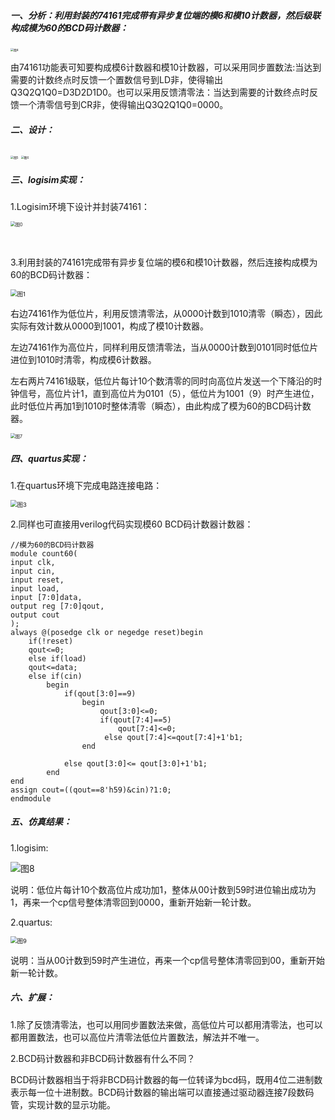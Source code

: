 ##### 一、分析：利用封装的74161完成带有异步复位端的模6和模10计数器，然后级联构成模为60的BCD码计数器：

<img src="C:\Users\25\Pictures\图4.jpg" alt="图4" style="zoom: 33%;" />

​	由74161功能表可知要构成模6计数器和模10计数器，可以采用同步置数法:当达到需要的计数终点时反馈一个置数信号到LD非，使得输出Q3Q2Q1Q0=D3D2D1D0。也可以采用反馈清零法：当达到需要的计数终点时反馈一个清零信号到CR非，使得输出Q3Q2Q1Q0=0000。

##### 二、设计：

<img src="C:\Users\25\Pictures\图5.jpg" alt="图5" style="zoom: 33%;" />

<img src="C:\Users\25\Pictures\图6.jpg" alt="图6" style="zoom:33%;" />

##### 三、logisim实现：

1.Logisim环境下设计并封装74161：

<img src="C:\Users\25\Desktop\图0.png" alt="图0" style="zoom: 50%;" />



​	

3.利用封装的74161完成带有异步复位端的模6和模10计数器，然后连接构成模为60的BCD码计数器：

<img src="C:\Users\25\Desktop\图1.png" alt="图1" style="zoom: 67%;" />

​	右边74161作为低位片，利用反馈清零法，从0000计数到1010清零（瞬态），因此实际有效计数从0000到1001，构成了模10计数器。

​	左边74161作为高位片，同样利用反馈清零法，当从0000计数到0101同时低位片进位到1010时清零，构成模6计数器。

​	左右两片74161级联，低位片每计10个数清零的同时向高位片发送一个下降沿的时钟信号，高位片计1，直到高位片为0101（5），低位片为1001（9）时产生进位，此时低位片再加1到1010时整体清零（瞬态），由此构成了模为60的BCD码计数器。

<img src="C:\Users\25\Pictures\图7.jpg" alt="图7" style="zoom: 50%;" />



##### 四、quartus实现：

1.在quartus环境下完成电路连接电路：

<img src="C:\Users\25\Pictures\图3.png" alt="图3" style="zoom: 67%;" />

2.同样也可直接用verilog代码实现模60 BCD码计数器计数器：

```
//模为60的BCD码计数器
module count60(
input clk,
input cin,
input reset,
input load,
input [7:0]data,
output reg [7:0]qout,
output cout
);
always @(posedge clk or negedge reset)begin
    if(!reset)
    qout<=0;
    else if(load)
    qout<=data;
    else if(cin)
        begin
            if(qout[3:0]==9)
                begin
                    qout[3:0]<=0;
                    if(qout[7:4]==5)
                        qout[7:4]<=0;
                     else qout[7:4]<=qout[7:4]+1'b1;   
                end
                
            else qout[3:0]<= qout[3:0]+1'b1;
        end
end
assign cout=((qout==8'h59)&cin)?1:0;
endmodule

```

##### 五、仿真结果：

1.logisim:

![图8](C:\Users\25\Pictures\图8.png)

说明：低位片每计10个数高位片成功加1，整体从00计数到59时进位输出成功为1，再来一个cp信号整体清零回到0000，重新开始新一轮计数。

2.quartus:

<img src="C:\Users\25\Pictures\图9.png" alt="图9" style="zoom: 67%;" />

​                                  说明：当从00计数到59时产生进位，再来一个cp信号整体清零回到00，重新开始新一轮计数。

##### 六、扩展：

1.除了反馈清零法，也可以用同步置数法来做，高低位片可以都用清零法，也可以都用置数法，也可以高位片清零法低位片置数法，解法并不唯一。

2.BCD码计数器和非BCD码计数器有什么不同？

BCD码计数器相当于将非BCD码计数器的每一位转译为bcd码，既用4位二进制数表示每一位十进制数。BCD码计数器的输出端可以直接通过驱动器连接7段数码管，实现计数的显示功能。
